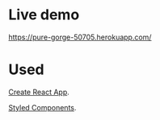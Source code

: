 # Live demo

https://pure-gorge-50705.herokuapp.com/

# Used

[Create React App](https://github.com/facebook/create-react-app).

[Styled Components](https://github.com/styled-components/styled-components).
